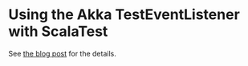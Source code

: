 Using the Akka TestEventListener with ScalaTest
===============================================

See [the blog post](http://techblog.net-a-porter.com/2014/01/akka-testeventlistener) for the details.